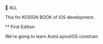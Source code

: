 👋  ALL 

This for KOSIGN BOOK of iOS development. 

** First Edition 

We're going to learn AutoLayoutiOS constrain 
